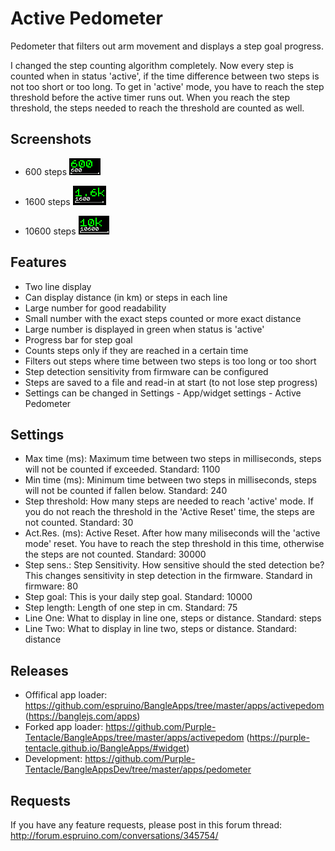 # Active Pedometer
Pedometer that filters out arm movement and displays a step goal progress.

I changed the step counting algorithm completely.
Now every step is counted when in status 'active', if the time difference between two steps is not too short or too long.
To get in 'active' mode, you have to reach the step threshold before the active timer runs out.
When you reach the step threshold, the steps needed to reach the threshold are counted as well.

## Screenshots
* 600 steps
![](600.png)

* 1600 steps
![](1600.png)

* 10600 steps
![](10600.png)

## Features

* Two line display
* Can display distance (in km) or steps in each line
* Large number for good readability
* Small number with the exact steps counted or more exact distance
* Large number is displayed in green when status is 'active'
* Progress bar for step goal
* Counts steps only if they are reached in a certain time
* Filters out steps where time between two steps is too long or too short
* Step detection sensitivity from firmware can be configured
* Steps are saved to a file and read-in at start (to not lose step progress)
* Settings can be changed in Settings - App/widget settings - Active Pedometer

## Settings

* Max time (ms): Maximum time between two steps in milliseconds, steps will not be counted if exceeded. Standard: 1100
* Min time (ms): Minimum time between two steps in milliseconds, steps will not be counted if fallen below. Standard: 240
* Step threshold: How many steps are needed to reach 'active' mode. If you do not reach the threshold in the 'Active Reset' time, the steps are not counted. Standard: 30
* Act.Res. (ms): Active Reset. After how many miliseconds will the 'active mode' reset. You have to reach the step threshold in this time, otherwise the steps are not counted. Standard: 30000
* Step sens.: Step Sensitivity. How sensitive should the sted detection be? This changes sensitivity in step detection in the firmware. Standard in firmware: 80
* Step goal: This is your daily step goal. Standard: 10000
* Step length: Length of one step in cm. Standard: 75
* Line One: What to display in line one, steps or distance. Standard: steps
* Line Two: What to display in line two, steps or distance. Standard: distance

## Releases

* Offifical app loader: https://github.com/espruino/BangleApps/tree/master/apps/activepedom (https://banglejs.com/apps)
* Forked app loader: https://github.com/Purple-Tentacle/BangleApps/tree/master/apps/activepedom (https://purple-tentacle.github.io/BangleApps/#widget)
* Development: https://github.com/Purple-Tentacle/BangleAppsDev/tree/master/apps/pedometer

## Requests

If you have any feature requests, please post in this forum thread: http://forum.espruino.com/conversations/345754/